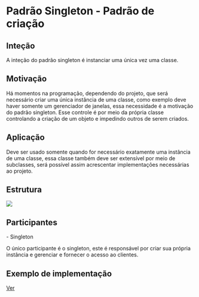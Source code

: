 <h1>Padrão Singleton - Padrão de criação</h1>
<h2>Inteção</h2>
<p>A inteção do padrão singleton é instanciar uma única vez uma classe.</p>
<h2>Motivação</h2>
<p>Há momentos na programação, dependendo do projeto, que será necessário criar uma única instância de uma classe, como exemplo deve haver somente um gerenciador de janelas, essa necessidade é a motivação do padrão singleton. Esse controle é por meio da própria classe controlando a criação de um objeto e impedindo outros de serem criados.</p>
<h2>Aplicação</h2>
<p>Deve ser usado somente quando for necessário exatamente uma instância de uma classe, essa classe também deve ser extensível por meio de subclasses, será possível assim acrescentar implementações necessárias ao projeto.</p>
<h2>Estrutura</h2>
<img src="https://lh3.googleusercontent.com/proxy/gwkx-hA5KecP1vGhUH8ZTuFMJ2AyvVm9ENGwwapTZ6Qw_oiLRsnVC6xY3CErN8w7MD-C7xqsVfOuLLt8bRgugojNqZZUwZ6gDV1026h3km58WuMAHCmsP58Ju_ol"/>
<h2>Participantes</h2>
<p> - Singleton</p>
<p>O único participante é o singleton, este é responsável por criar sua própria instância e gerenciar e fornecer o acesso ao clientes.</p>
<h2>Exemplo de implementação</h2>
<a href="https://github.com/tiagofreitastjf/ProgramacaoAvancada/tree/master/PatternSingleton/Singleton">Ver</a>
